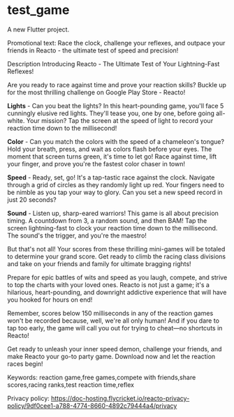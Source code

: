 # test_game

A new Flutter project.

Promotional text: 
Race the clock, challenge your reflexes, and outpace your friends in Reacto - the ultimate test of speed and precision!

Description 
Introducing Reacto - The Ultimate Test of Your Lightning-Fast Reflexes!

Are you ready to race against time and prove your reaction skills? Buckle up for the most thrilling challenge on Google Play Store - Reacto! 

**Lights** - Can you beat the lights? In this heart-pounding game, you'll face 5 cunningly elusive red lights. They'll tease you, one by one, before going all-white. Your mission? Tap the screen at the speed of light to record your reaction time down to the millisecond! 

**Color** - Can you match the colors with the speed of a chameleon's tongue? Hold your breath, press, and wait as colors flash before your eyes. The moment that screen turns green, it's time to let go! Race against time, lift your finger, and prove you're the fastest color chaser in town! 

**Speed** - Ready, set, go! It's a tap-tastic race against the clock. Navigate through a grid of circles as they randomly light up red. Your fingers need to be nimble as you tap your way to glory. Can you set a new speed record in just 20 seconds? 

**Sound** - Listen up, sharp-eared warriors! This game is all about precision timing. A countdown from 3, a random sound, and then BAM! Tap the screen lightning-fast to clock your reaction time down to the millisecond. The sound's the trigger, and you're the maestro! 

But that's not all! Your scores from these thrilling mini-games will be totaled to determine your grand score. Get ready to climb the racing class divisions and take on your friends and family for ultimate bragging rights! 

Prepare for epic battles of wits and speed as you laugh, compete, and strive to top the charts with your loved ones. Reacto is not just a game; it's a hilarious, heart-pounding, and downright addictive experience that will have you hooked for hours on end!

Remember, scores below 150 milliseconds in any of the reaction games won't be recorded because, well, we're all only human! And if you dare to tap too early, the game will call you out for trying to cheat—no shortcuts in Reacto!

Get ready to unleash your inner speed demon, challenge your friends, and make Reacto your go-to party game. Download now and let the reaction races begin! 

Keywords: 
reaction game,free games,compete with friends,share scores,racing ranks,test reaction time,reflex

Privacy policy: 
https://doc-hosting.flycricket.io/reacto-privacy-policy/9df0cee1-a788-4774-8660-4892c79444a4/privacy
